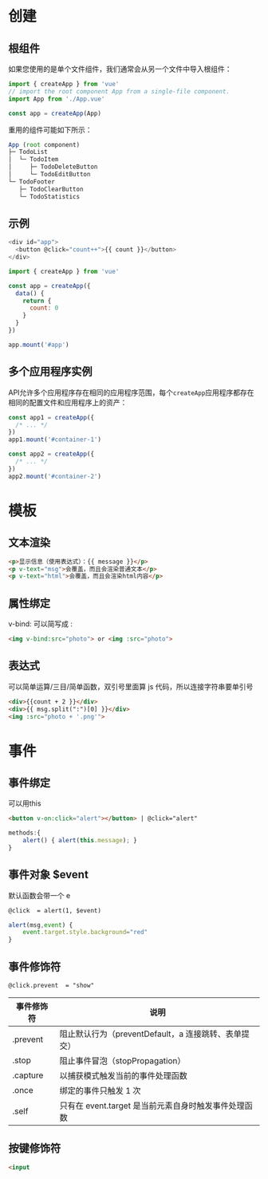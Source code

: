 # 创建
## 根组件

如果您使用的是单个文件组件，我们通常会从另一个文件中导入根组件：

```js
import { createApp } from 'vue'
// import the root component App from a single-file component.
import App from './App.vue'

const app = createApp(App)
```

重用的组件可能如下所示：

```js
App (root component)
├─ TodoList
│  └─ TodoItem
│     ├─ TodoDeleteButton
│     └─ TodoEditButton
└─ TodoFooter
   ├─ TodoClearButton
   └─ TodoStatistics
```

## 示例

```js
<div id="app">
  <button @click="count++">{{ count }}</button>
</div>
```

```js
import { createApp } from 'vue'

const app = createApp({
  data() {
    return {
      count: 0
    }
  }
})

app.mount('#app')
```


## 多个应用程序实例

API允许多个应用程序存在相同的应用程序范围，每个`createApp`应用程序都存在相同的配置文件和应用程序上的资产：

```js
const app1 = createApp({
  /* ... */
})
app1.mount('#container-1')

const app2 = createApp({
  /* ... */
})
app2.mount('#container-2')
```

# 模板

## 文本渲染

```html
<p>显示信息（使用表达式）：{{ message }}</p>
<p v-text="msg">会覆盖，而且会渲染普通文本</p>
<p v-text="html">会覆盖，而且会渲染html内容</p>
```

## 属性绑定

v-bind: 可以简写成 :

```html
<img v-bind:src="photo"> or <img :src="photo">
```

## 表达式

可以简单运算/三目/简单函数，双引号里面算 js 代码，所以连接字符串要单引号

```html
<div>{{count + 2 }}</div>
<div>{{ msg.split(":")[0] }}</div>
<img :src="photo + '.png'">
```

# 事件

## 事件绑定
可以用this

```html
<button v-on:click="alert"></button> | @click="alert"
```

```js
methods:{
	alert() { alert(this.message); }
}

```

## 事件对象 $event
默认函数会带一个 e

```html
@click  = alert(1, $event)


```


```js
alert(msg,event) { 
    event.target.style.background="red"
}
```


## 事件修饰符
```html
@click.prevent  = "show"
```


| 事件修饰符 | 说明                                             |
| ---------- | -----------------------------------------------|
| .prevent   | 阻止默认行为（preventDefault，a 连接跳转、表单提交） |
| .stop      | 阻止事件冒泡（stopPropagation）                   |
| .capture   | 以捕获模式触发当前的事件处理函数                     |
| .once      | 绑定的事件只触发 1 次                              |
| .self      | 只有在 event.target 是当前元素自身时触发事件处理函数   |

## 按键修饰符

```html
<input
```


